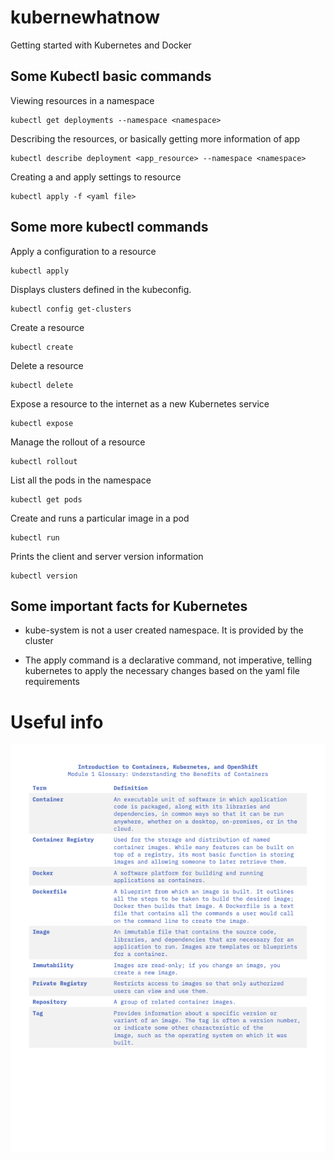 # kubernewhatnow
Getting started with Kubernetes and Docker


## Some Kubectl basic commands 
Viewing resources in a namespace
```
kubectl get deployments --namespace <namespace>
```

Describing the resources, or basically getting more information of app
```
kubectl describe deployment <app_resource> --namespace <namespace>
```

Creating a and apply settings to resource
```
kubectl apply -f <yaml file>
```

## Some more kubectl commands

Apply a configuration to a resource
```
kubectl apply
```

Displays clusters defined in the kubeconfig.
```
kubectl config get-clusters
```

Create a resource
```
kubectl create
```

Delete a resource
```
kubectl delete
```

Expose a resource to the internet as a new Kubernetes service
```
kubectl expose
```

Manage the rollout of a resource
```
kubectl rollout
```

List all the pods in the namespace
```
kubectl get pods
```

Create and runs a particular image in a pod
```
kubectl run
```

Prints the client and server version information
```
kubectl version
```

## Some important facts for Kubernetes

- kube-system is not a user created namespace. It is provided by the cluster

- The apply command is a declarative command, not imperative, telling kubernetes to apply the necessary changes based on the yaml file requirements


# Useful info
![container_defs](containers_definitions.png)
